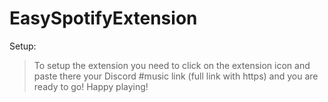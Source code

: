 # EasySpotifyExtension

Setup:
> To setup the extension you need to click on the extension icon and paste there your Discord #music link (full link with https) and you are ready to go! Happy playing!
